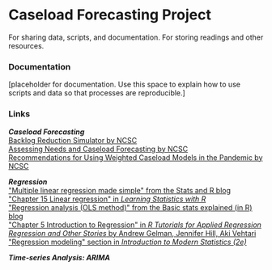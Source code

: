 # Caseload Forecasting Project
For sharing data, scripts, and documentation. For storing readings and other resources. 
### Documentation
[placeholder for documentation. Use this space to explain how to use scripts and data so that processes are reproducible.]

### Links

***Caseload Forecasting***  
<a href="https://www.ncsc.org/consulting-and-research/areas-of-expertise/court-management-and-performance/caseflow-management/data-and-performance-management/backlog-reduction-simulator" target="_blank">Backlog Reduction Simulator by NCSC</a>  
<a href="https://www.ncsc.org/consulting-and-research/areas-of-expertise/courthouse-planning-and-security/planning/planning-and-design-guide/topics-a-h/assessing-needs" target="_blank">Assessing Needs and Caseload Forecasting by NCSC</a>  
<a href="https://www.ncsc.org/__data/assets/pdf_file/0034/75589/Recommendations-for-WCL-in-Pandemic.pdf" target="_blank">Recommendations for Using Weighted Caseload Models in the Pandemic by NCSC</a>  

***Regression***  
["Multiple linear regression made simple" from the Stats and R blog](https://statsandr.com/blog/multiple-linear-regression-made-simple/)  
<a href="https://learningstatisticswithr.com/book/regression.html" target="_blank">"Chapter 15 Linear regression" in *Learning Statistics with R*</a>  
<a href="https://mgimond.github.io/Stats-in-R/regression.html" target="_blank">"Regression analysis (OLS method)" from the Basic stats explained (in R) blog</a>  
<a href="https://murraylax.org/rtutorials/#introregression" target="_blank">"Chapter 5 Introduction to Regression" in *R Tutorials for Applied Regression*</a>  
<a href="https://avehtari.github.io/ROS-Examples/" target="_blank">*Regression and Other Stories* by Andrew Gelman, Jennifer Hill, Aki Vehtari</a>  
<a href="https://openintro-ims.netlify.app/regression-modeling" target="_blank">"Regression modeling" section in *Introduction to Modern Statistics (2e)*</a>  

***Time-series Analysis: ARIMA***
